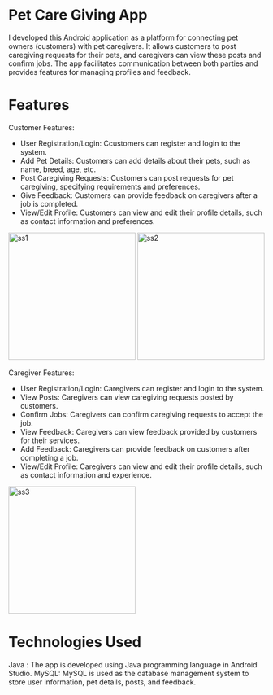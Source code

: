 # Pet Care Giving App

I developed this Android application as a platform for connecting pet owners (customers) with pet caregivers. It allows customers to post caregiving requests for their pets, and caregivers can view these posts and confirm jobs. The app facilitates communication between both parties and provides features for managing profiles and feedback.

# Features
Customer Features:

- User Registration/Login: Ccustomers can register and login to the system.
- Add Pet Details: Customers can add details about their pets, such as name, breed, age, etc.
- Post Caregiving Requests: Customers can post requests for pet caregiving, specifying requirements and preferences.
- Give Feedback: Customers can provide feedback on caregivers after a job is completed.
- View/Edit Profile: Customers can view and edit their profile details, such as contact information and preferences.
  

<img width='250px' alt='ss1' src='https://github.com/Lakna-Premachandra/pet_care_shop/assets/136817118/cc60d0ad-f8af-4eff-9d8b-2c7d76cdb911'>
<img width='250px' alt='ss2' src='https://github.com/Lakna-Premachandra/pet_care_shop/assets/136817118/bea2d07f-a122-470c-8da2-c5efe0e2f2b6'>


Caregiver Features:

- User Registration/Login: Caregivers can register and login to the system.
- View Posts: Caregivers can view caregiving requests posted by customers.
- Confirm Jobs: Caregivers can confirm caregiving requests to accept the job.
- View Feedback: Caregivers can view feedback provided by customers for their services.
- Add Feedback: Caregivers can provide feedback on customers after completing a job.
- View/Edit Profile: Caregivers can view and edit their profile details, such as contact information and experience.
  

<img width='250px' alt='ss3' src='https://github.com/Lakna-Premachandra/pet_care_shop/assets/136817118/3b77db6e-2f92-4323-a375-b5300d0ed507'>


# Technologies Used
Java : The app is developed using Java programming language in Android Studio.
MySQL: MySQL is used as the database management system to store user information, pet details, posts, and feedback.
